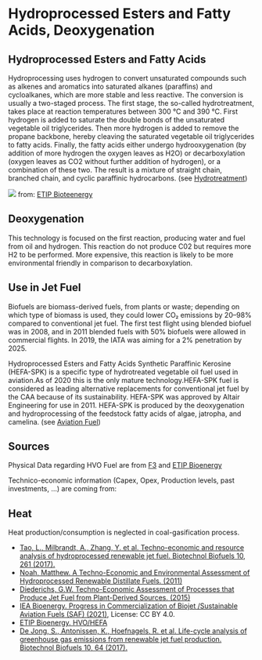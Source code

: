 # Hydroprocessed Esters and Fatty Acids, Deoxygenation


## **Hydroprocessed Esters and Fatty Acids**

Hydroprocessing uses hydrogen to convert unsaturated compounds such as alkenes and aromatics into saturated alkanes (paraffins) and cycloalkanes, which are more stable and less reactive. The conversion is usually a two-staged process.
The first stage, the so-called hydrotreatment, takes place at reaction temperatures between 300 °C and 390 °C.
First hydrogen is added to saturate the double bonds of the unsaturated vegetable oil triglycerides.
Then more hydrogen is added to remove the propane backbone, hereby cleaving the saturated vegetable oil triglycerides to fatty acids. Finally, the fatty acids either undergo hydrooxygenation (by addition of more hydrogen the oxygen leaves as H2O) or decarboxylation (oxygen leaves as CO2 without further addition of hydrogen), or a combination of these two. The result is a mixture of straight chain, branched chain, and cyclic paraffinic hydrocarbons.
(see [Hydrotreatment](https://www.etipbioenergy.eu/value-chains/conversion-technologies/conventional-technologies/hydrotreatment-to-hvo))

![](hydroprocessing_reaction_equation.png)
from: [ETIP Bioteenergy](https://www.etipbioenergy.eu/value-chains/conversion-technologies/conventional-technologies/hydrotreatment-to-hvo)


## Deoxygenation

This technology is focused on the first reaction, producing water and fuel from oil and hydrogen. This reaction do not produce C02 but requires more H2 to be performed. More expensive, this reaction is likely to be more environmental friendly in comparison to decarboxylation.


## Use in Jet Fuel

Biofuels are biomass-derived fuels, from plants or waste; depending on which type of biomass is used, they could lower CO₂ emissions by 20–98% compared to conventional jet fuel. The first test flight using blended biofuel was in 2008, and in 2011 blended fuels with 50% biofuels were allowed in commercial flights. In 2019, the IATA was aiming for a 2% penetration by 2025.

Hydroprocessed Esters and Fatty Acids Synthetic Paraffinic Kerosine (HEFA-SPK) is a specific type of hydrotreated vegetable oil fuel used in aviation.As of 2020 this is the only mature technology.HEFA-SPK fuel is considered as leading alternative replacements for conventional jet fuel by the CAA because of its sustainability.
HEFA-SPK was approved by Altair Engineering for use in 2011. HEFA-SPK is produced by the deoxygenation and hydroprocessing of the feedstock fatty acids of algae, jatropha, and camelina.
(see [Aviation Fuel](https://en.wikipedia.org/wiki/Aviation_biofuel))

## Sources
Physical Data regarding HVO Fuel are from [F3](https://f3centre.se/en/fact-sheets/hefa-hvo-hydroprocessed-esters-and-fatty-acids/) and [ETIP Bioenergy](https://www.etipbioenergy.eu/images/SAE_Study_Hydrotreated_Vegetable_Oil_HVO_as_a_Renewable_Diesel_Fuel.pdf)

Technico-economic information (Capex, Opex, Production levels, past investments, ...) are coming from:

## Heat
Heat production/consumption is neglected in coal-gasification process.


- [Tao, L., Milbrandt, A., Zhang, Y. et al. Techno-economic and resource analysis of hydroprocessed renewable jet fuel. Biotechnol Biofuels 10, 261 (2017).](https://biotechnologyforbiofuels.biomedcentral.com/articles/10.1186/s13068-017-0945-3)
- [Noah, Matthew. A Techno-Economic and Environmental Assessment of Hydroprocessed Renewable Distillate Fuels. (2011)](https://dspace.mit.edu/bitstream/handle/1721.1/65508/746766700-MIT.pdf?sequence=2&isAllowed=y)
- [Diederichs, G.W. Techno-Economic Assessment of Processes that Produce Jet Fuel from Plant-Derived Sources. (2015)](https://core.ac.uk/download/pdf/37440495.pdf)
- [IEA Bioenergy. Progress in Commercialization of Biojet
/Sustainable Aviation Fuels (SAF) (2021)](https://www.ieabioenergy.com/wp-content/uploads/2021/06/IEA-Bioenergy-Task-39-Progress-in-the-commercialisation-of-biojet-fuels-May-2021-1.pdf), License: CC BY 4.0.
- [ETIP Bioenergy. HVO/HEFA](https://www.etipbioenergy.eu/value-chains/products-end-use/products/hvo-hefa)
- [De Jong, S., Antonissen, K., Hoefnagels, R. et al. Life-cycle analysis of greenhouse gas emissions from renewable jet fuel production. Biotechnol Biofuels 10, 64 (2017).](https://biotechnologyforbiofuels.biomedcentral.com/articles/10.1186/s13068-017-0739-7)
